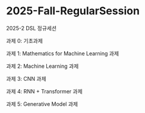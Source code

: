 # 2025-Fall-RegularSession
2025-2 DSL 정규세션

과제 0: 기초과제

과제 1: Mathematics for Machine Learning 과제

과제 2: Machine Learning 과제

과제 3: CNN 과제

과제 4: RNN + Transformer 과제

과제 5: Generative Model 과제
